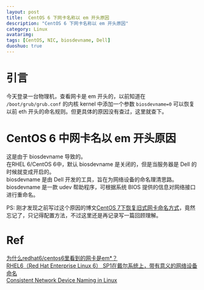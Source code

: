 ```yaml
---
layout: post
title:  CentOS 6 下网卡名称以 em 开头原因
description: "CentOS 6 下网卡名称以 em 开头原因"
category: Linux
avatarimg:
tags: [CentOS, NIC, biosdevname, Dell]
duoshuo: true
---
```



# 引言

今天登录一台物理机，查看网卡是 em 开头的，以前知道在 `/boot/grub/grub.conf` 的内核 kernel 中添加一个参数 `biosdevname=0` 可以恢复以前 eth 开头的命名规则。但更具体的原因没有查过，这里就查下。

# CentOS 6 中网卡名以 em 开头原因

这是由于 biosdevname 导致的。  
在RHEL 6/CentOS 6中，默认 biosdevname 是关闭的，但是当服务器是 Dell 的时候就变成开启的。  
biosdevname 是由 Dell 开发的工具，旨在为网络设备的命名理清思路。  
biosdevname 是一款 udev 帮助程序，可根据系统 BIOS 提供的信息对网络接口进行重命名。  
 
PS:
刚才发现之前写过这个原因的博文[CentOS 7下恢复旧式网卡命名方式](http://jaminzhang.github.io/linux/restore-old-nic-name-in-CentOS-7/)，竟然忘记了，只记得配置方法，不过这里还是再记录写一篇回顾理解。
 
 

# Ref
[为什么redhat6/centos6里看到的网卡是em*？](https://my.oschina.net/erichd/blog/499596)  
[RHEL6（Red Hat Enterprise Linux 6） SP1在戴尔系统上，带有意义的网络设备命名](http://zh.community.dell.com/techcenter/b/weblog/archive/2011/07/05/meaningful-names-for-network-devices-in-rhel-6-sp1-on-dell-systems)  
[Consistent Network Device Naming in Linux](http://linux.dell.com/files/whitepapers/consistent_network_device_naming_in_linux.pdf)  
